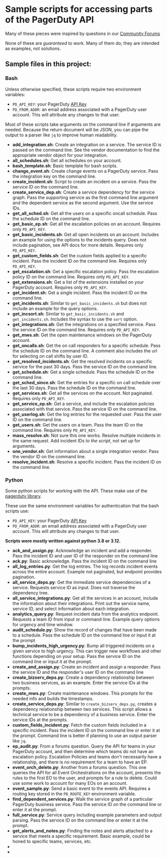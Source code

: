 # Sample scripts for accessing parts of the PagerDuty API
Many of these pieces were inspired by questions in our [Community Forums](https://community.pagerduty.com)

None of these are *guaranteed* to work. Many of them do; they are intended as examples, not solutions.

## Sample files in this project:

### Bash
Unless otherwise specified, these scripts require two environment variables:
* `PD_API_KEY`: your PagerDuty [API Key](https://developer.pagerduty.com/docs/authentication)
* `PD_FROM_ADDR`: an email address associated with a PagerDuty user account. This will attribute any changes to that user.

Most of these scripts take arguments on the command line if arguments are needed. Because the return document will be JSON, you can pipe the output to a parser like `jq` to improve human readability. 

* **add_integration.sh**: Create an integration on a service. The service ID is passed on the command line. See the vendor documentation to find the appropriate vendor object for your integration.
* **all_schedules.sh**: Get all schedules on your account.
* **bash_template.sh**: Basic template for bash scripts.
* **change_event.sh**: Create change events on a PagerDuty service. Pass the integration key on the command line.
* **create_incident.sh**: Script to create an incident on a service. Pass the service ID on the command line.
* **create_service_dep.sh**: Create a service dependency for the service graph. Pass the supporting service as the first command line argument and the dependent service as the second argument. Use the service IDs.
* **get_all_sched.sh**: Get all the users on a specific oncall schedule. Pass the schedule ID on the command line.
* **get_basic_ep.sh**: Get all the escalation policies on an account. Requires only `PD_API_KEY`.
* **get_basic_incidents.sh**: Get all open incidents on an account. Includes an example for using the options to the incidents query. Does not include pagination, see API docs for more details. Requires only `PD_API_KEY`.
* **get_custom_fields.sh**: Get the custom fields applied to a specific incident. Pass the incident ID on the command line.  Requires only `PD_API_KEY`.
* **get_escalation.sh**: Get a specific escalation policy. Pass the escalation policy ID on the command line. Requires only `PD_API_KEY`.
* **get_extensions.sh**: Get a list of the extensions installed on your PagerDuty account. Requires only `PD_API_KEY`.
* **get_incident.sh**: Get a single incident. Pass the incident ID on the command line. 
* **get_incidents.sh**: Similar to `get_basic_incidents.sh` but does not include an example for the query options.
* **get_incsort.sh**: Similar to `get_basic_incidents.sh` and `get_incidents.sh`. Includes the syntax to use the `sort` option.
* **get_integrations.sh**: Get the integrations on a specified service. Pass the service ID on the command line. Requires only `PD_API_KEY`.
* **get_mws.sh**: Get the open maintenance windows on the PagerDuty account. 
* **get_oncalls.sh**: Get the on call responders for a specific schedule. Pass the schedule ID on the command line. A comment also includes the url for selecting on call shifts by user ID.
* **get_resolved_incidents.sh**: Get the resolved incidents on a specific service for the past 30 days. Pass the service ID on the command line.
* **get_schedule.sh**: Get a single schedule. Pass the schedule ID on the command line. 
* **get_sched_since.sh**: Get the entries for a specific on call schedule over the last 30 days. Pass the schedule ID on the command line.
* **get_services.sh**: Get all the services on the account. Not paginated. Requires only `PD_API_KEY`.
* **get_service_ep.sh**: Get a service, and include the escalation policies associated with that service. Pass the service ID on the command line.
* **get_userlog.sh**: Get the log entries for the requested user. Pass the user ID on the command line.
* **get_users.sh**: Get the users on a team. Pass the team ID on the command line. Requires only `PD_API_KEY`.
* **mass_resolve.sh**: Not sure this one works. Resolve multiple incidents in the same request. Add incident IDs *to the script*, not set up for arguments.
* **one_vendor.sh**: Get information about a single integration vendor. Pass the vendor ID on the command line.
* **resolve_incident.sh**: Resolve a specific incident. Pass the incident ID on the command line.


### Python
Some python scripts for working with the API. These make use of the [pagerduty library](https://github.com/PagerDuty/python-pagerduty).

These use the same environment variables for authentication that the bash scripts use:
* `PD_API_KEY`: your PagerDuty [API Key](https://developer.pagerduty.com/docs/authentication)
* `PD_FROM_ADDR`: an email address associated with a PagerDuty user account. This will attribute any changes to that user.

**Scripts were mostly written against python 3.8 or 3.12.**

* **ack_and_assign.py**: Acknowledge an incident and add a responder. Pass the incident ID and user ID of the responder on the command line
* **ack.py**: Basic acknowledge. Pass the incident ID on the command line
* **all_log_entries.py**: Get the log entries. The log records incident events across the entire account. Example not paginated, but endpoint provides pagination.
* **all_service_deps.py**: Get the immediate service dependencies of a service. Requests service ID as input. Does not traverse the dependency tree.
* **all_service_integrations.py**: Get all the services in an account, include the information about their integrations. Print out the service name, service ID, and select information about each integration.
* **analytics_query.py**: Request incident data from the analytics endpoint. Requests a team ID from input or command line. Example query options for urgency and time window. 
* **audit_schedule.py**: Show the record of changes that have been made to a schedule. Pass the schedule ID on the command line or input it at the prompt
* **bump_incidents_high_urgency.py**: Bump all triggered incidents on a given service to high urgency. This can trigger new workflows and other functions depending on your setup. Pass the service ID on the command line or input it at the prompt.
* **create_and_assign.py**: Create an incident and assign a responder. Pass the service ID and the responder's user ID on the command line
* **create_bizserv_deps.py**: Create a dependency relationship between two business services, as an example. Enter the service IDs at the prompts.
* **create_mws.py**: Create maintenance windows. This prompts for the needed info and builds the timestamps.
* **create_service_deps.py**: Similar to `create_bizserv_deps.py`, creates a dependency relationship between two services. This script allows a technical service to be a dependency of a business service. Enter the service IDs at the prompts.
* **custom_fields_incident.py**: Fetch the custom fields included in a specific incident. Pass the incident ID on the command line or enter it at the prompt. Command line is better if planning to use an output parser like `jq`.
* **ep_audit.py**: From a forums question. Query the API for teams in your PagerDuty account, and then determine which teams do not have an escalation policy. Escalation Policies and teams don't necessarily have a relationship, and there is no requirement for a team to have an EP. 
* **event_orch_delete.py**: Another from a forums question. This one queries the API for all Event Orchestrations on the account, presents the rules to the first EO to the user, and prompts for a rule to delete. Could use some work to account for many EOs on an account.
* **event_sample.py**: Send a basic event to the events API. Requires a routing key stored in the `PD_ROUTE_KEY` environment variable.
* **find_dependent_services.py**: Walk the service graph of a particular PagerDuty business service. Pass the service ID on the command line or enter it at the prompt.
* **full_service.py**: Service query including example parameters and output parsing. Pass the service ID on the command line or enter it at the prompt.
* **get_alerts_and_notes.py**: Finding the notes and alerts attached to a service that meets a specific requirement. Basic example, could be honed to specific teams, services, etc.
* 
* 
